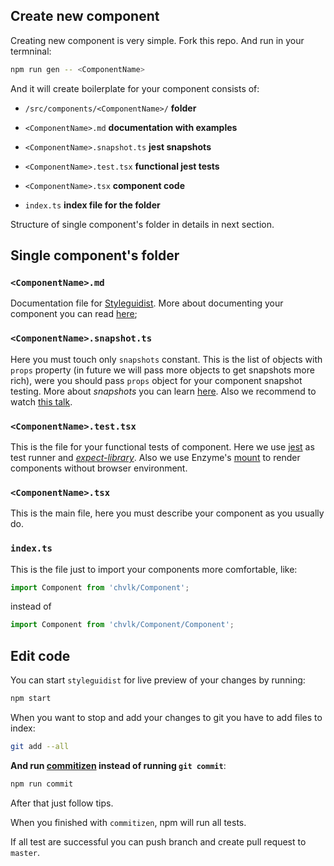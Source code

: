 ## Create new component

Creating new component is very simple.
Fork this repo.
And run in your termninal:

```sh
npm run gen -- <ComponentName>
```

And it will create boilerplate for your component consists of:

- `/src/components/<ComponentName>/` **folder**

- `<ComponentName>.md` **documentation with examples**

- `<ComponentName>.snapshot.ts` **jest snapshots**

- `<ComponentName>.test.tsx` **functional jest tests**

- `<ComponentName>.tsx` **component code**

- `index.ts` **index file for the folder**

Structure of single component's folder in details in next section.


## Single component's folder

### `<ComponentName>.md`

Documentation file for [Styleguidist](https://react-styleguidist.js.org/). More about documenting your component you can read [here](https://react-styleguidist.js.org/docs/documenting.html#usage-examples-and-readme-files);


### `<ComponentName>.snapshot.ts`

Here you must touch only `snapshots` constant.
This is the list of objects with `props` property (in future we will pass more objects to get snapshots more rich), were you should pass `props` object for your component snapshot testing. More about *snapshots* you can learn [here](https://facebook.github.io/jest/docs/snapshot-testing.html). Also we recommend to watch [this talk](https://www.youtube.com/watch?v=HAuXJVI_bUs).


### `<ComponentName>.test.tsx`

This is the file for your functional tests of component. Here we use [jest](http://facebook.github.io/jest/docs/) as test runner and *[expect-library](http://facebook.github.io/jest/docs/en/expect.html)*.
Also we use Enzyme's [mount](http://airbnb.io/enzyme/docs/api/mount.html) to render components without browser environment.


### `<ComponentName>.tsx`

This is the main file, here you must describe your component as you usually do.


### `index.ts`

This is the file just to import your components more comfortable, like:
```jsx static
import Component from 'chvlk/Component';
```
instead of
```jsx static
import Component from 'chvlk/Component/Component';
```

## Edit code

You can start `styleguidist` for live preview of your changes by running:
```sh
npm start
```

When you want to stop and add your changes to git you have to add files to index:
```sh
git add --all
```
**And run [commitizen](https://www.npmjs.com/package/commitizen) instead of running `git commit`**:
```sh
npm run commit
```
After that just follow tips.

When you finished with `commitizen`, npm will run all tests.

If all test are successful you can push branch and create pull request to `master`.
